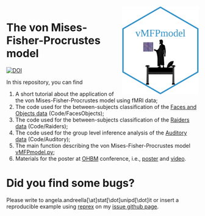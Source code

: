 <img src="sticker.png" align="right" alt="" width="200" />

# The von Mises-Fisher-Procrustes model
[![DOI](https://zenodo.org/badge/DOI/10.5281/zenodo.3935546.svg)](https://doi.org/10.5281/zenodo.3935546)

In this repository, you can find 
  1. A short tutorial about the application of the von Mises-Fisher-Procrustes model using fMRI data;
  2. The code used for the between-subjects classification of the [Faces and Objects data](http://www.pymvpa.org/datadb/hyperalignment_tutorial_data.html) (Code/FacesObjects);
  3. The code used for the between-subjects classification of the [Raiders data](https://github.com/HaxbyLab/raiders_data) (Code/Raiders);
  4. The code used for the group level inference analysis of the [Auditory data](https://openneuro.org/datasets/ds000158/versions/1.0.0) (Code/Auditory);
  5. The main function describing the von Mises-Fisher-Procrustes model [vMFPmodel.py](https://github.com/angeella/vMFPmodel/blob/master/vMFPmodel.py);
  6. Materials for the poster at [OHBM](https://www.humanbrainmapping.org/i4a/pages/index.cfm?pageid=3958) conference, i.e., [poster](https://github.com/angeella/vMFPmodel/blob/master/OHBM/poster_AA.pdf) and [video](https://github.com/angeella/vMFPmodel/blob/master/OHBM/video_AA.mp4).

# Did you find some bugs?

Please write to angela.andreella[\at]stat[\dot]unipd[\dot]it or insert a reproducible example using [reprex](https://github.com/tidyverse/reprex) on my [issue github page](https://github.com/angeella/priorGPA/issues).

